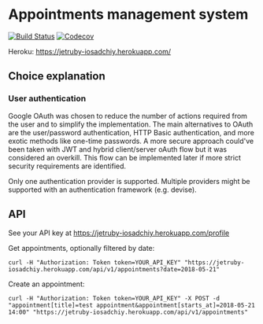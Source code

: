 # Appointments management system

[![Build Status](https://travis-ci.org/iosadchiy/jetruby.svg?branch=master)](https://travis-ci.org/iosadchiy/jetruby)
[![Codecov](https://img.shields.io/codecov/c/github/iosadchiy/jetruby.svg)](https://codecov.io/gh/iosadchiy/jetruby)


Heroku: https://jetruby-iosadchiy.herokuapp.com/


## Choice explanation

### User authentication

Google OAuth was chosen to reduce the number of actions required from the user and to simplify the implementation. The main alternatives to OAuth are the user/password authentication, HTTP Basic authentication, and more exotic methods like one-time passwords. A more secure approach could've been taken with JWT and hybrid client/server oAuth flow but it was considered an overkill. This flow can be implemented later if more strict security requirements are identified.

Only one authentication provider is supported. Multiple providers might be supported with an authentication framework (e.g. devise).


## API

See your API key at https://jetruby-iosadchiy.herokuapp.com/profile

Get appointments, optionally filtered by date:

```
curl -H "Authorization: Token token=YOUR_API_KEY" "https://jetruby-iosadchiy.herokuapp.com/api/v1/appointments?date=2018-05-21"
```

Create an appointment:

```
curl -H "Authorization: Token token=YOUR_API_KEY" -X POST -d "appointment[title]=test appointment&appointment[starts_at]=2018-05-21 14:00" "https://jetruby-iosadchiy.herokuapp.com/api/v1/appointments"
```
